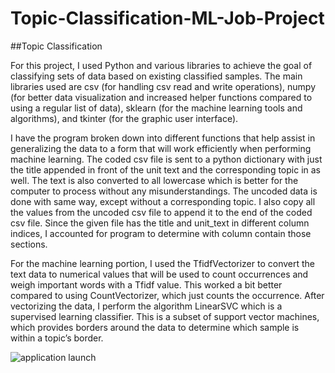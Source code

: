 # Topic-Classification-ML-Job-Project

##Topic Classification

   For this project, I used Python and various libraries to achieve the goal of classifying sets of data based on existing classified samples. The main libraries used are csv (for handling csv read and write operations), numpy (for better data visualization and increased helper functions compared to using a regular list of data), sklearn (for the machine learning tools and algorithms), and tkinter (for the graphic user interface). 
  
   I have the program broken down into different functions that help assist in generalizing the data to a form that will work efficiently when performing machine learning. The coded csv file is sent to a python dictionary with just the title appended in front of the unit text and the corresponding topic in as well. The text is also converted to all lowercase which is better for the computer to process without any misunderstandings. The uncoded data is done with same way, except without a corresponding topic. I also copy all the values from the uncoded csv file to append it to the end of the coded csv file. Since the given file has the title and unit_text in different column indices, I accounted for program to determine with column contain those sections.
  
   For the machine learning portion, I used the TfidfVectorizer to convert the text data to numerical values that will be used to count occurrences and weigh important words with a Tfidf value. This worked a bit better compared to using CountVectorizer, which just counts the occurrence. After vectorizing the data, I perform the algorithm LinearSVC which is a supervised learning classifier. This is a subset of support vector machines, which provides borders around the data to determine which sample is within a topic’s border.
  
  ![application launch](https://i.imgur.com/2a0pqal.png)
